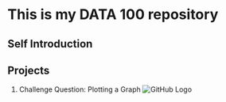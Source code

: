# This is my DATA 100 repository

## Self Introduction



## Projects
1. Challenge Question: Plotting a Graph
![GitHub Logo](https://github.com/ReeseHuiyuChen/data_100_wickedproblems/blob/main/ChanllengeQuestion.png)
